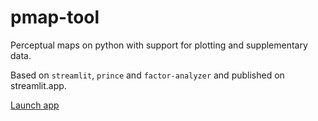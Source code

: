 # pmap-tool

Perceptual maps on python with support for plotting and supplementary data.

Based on `streamlit`, `prince` and `factor-analyzer` and published on streamlit.app.

[Launch app](https://pmap-tool.streamlit.app/)
